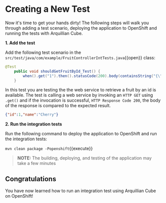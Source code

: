 # Creating a New Test

Now it's time to get your hands dirty! The following steps will walk you through adding a test scenario, deploying the application to OpenShift and running the tests with Arquillian Cube.


**1. Add the test**

Add the following test scenario in the `src/test/java/com/example/FruitControllerIntTests.java`{{open}} class:

```java
@Test
	public void shouldGetFruitById_Test() {
		when().get("1").then().statusCode(200).body(containsString("{\"id\":1,\"name\":\"Cherry\"}"));
	}
```

In this test you are testing the the web service to retrieve a fruit by an id is available. The test is calling a web service by invoking an `HTTP GET` using `.get()` and if the invocation is successful, `HTTP Response Code 200`, the body of the response is compared to the expected result.

```json
{"id":1,"name":"Cherry"}
```

**2. Run the integration tests**

Run the following command to deploy the application to OpenShift and run the integration tests:

``mvn clean package -Popenshift``{{execute}}

>**NOTE:** The building, deploying, and testing of the application may take a few minutes


## Congratulations

You have now learned how to run an integration test using Arquillian Cube on OpenShift!